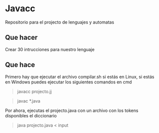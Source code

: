 # Javacc
Repositorio para el projecto de lenguajes y automatas

## Que hacer
Crear 30 intrucciones para nuestro lenguaje

## Que hace

Primero hay que ejecutar el archivo compilar.sh si estás en Linux, si estás en Windows puedes ejecutar los siguientes comandos en cmd

>javacc projecto.jj

>javac \*.java

Por ahora, ejecutas el projecto.java con un archivo con los tokens disponibles el diccionario

>java projecto.java < input

